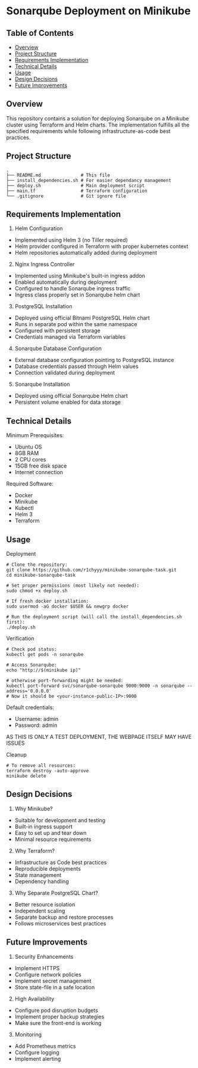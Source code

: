 # Sonarqube Deployment on Minikube

## Table of Contents
- [Overview](#overview)
- [Project Structure](#project-structure)
- [Requirements Implementation](#requirements-implementation)
- [Technical Details](#technical-details)
- [Usage](#usage)
- [Design Decisions](#design-decisions)
- [Future Improvements](#future-improvements)

## Overview

This repository contains a solution for deploying Sonarqube on a Minikube cluster using Terraform and Helm charts. The implementation fulfills all the specified requirements while following infrastructure-as-code best practices.

## Project Structure

```text
.
├── README.md          		# This file
├── install_dependencies.sh	# For easier dependancy management
├── deploy.sh          		# Main deployment script
├── main.tf           		# Terraform configuration
└── .gitignore       		# Git ignore file
```

## Requirements Implementation
1. Helm Configuration

- Implemented using Helm 3 (no Tiller required)
- Helm provider configured in Terraform with proper kubernetes context
- Helm repositories automatically added during deployment

2. Nginx Ingress Controller

- Implemented using Minikube's built-in ingress addon
- Enabled automatically during deployment
- Configured to handle Sonarqube ingress traffic
- Ingress class properly set in Sonarqube helm chart

3. PostgreSQL Installation

- Deployed using official Bitnami PostgreSQL Helm chart
- Runs in separate pod within the same namespace
- Configured with persistent storage
- Credentials managed via Terraform variables

4. Sonarqube Database Configuration

- External database configuration pointing to PostgreSQL instance
- Database credentials passed through Helm values
- Connection validated during deployment

5. Sonarqube Installation

- Deployed using official Sonarqube Helm chart
- Persistent volume enabled for data storage

## Technical Details
Minimum Prerequisites:

- Ubuntu OS
- 8GB RAM
- 2 CPU cores
- 15GB free disk space
- Internet connection

Required Software:

- Docker
- Minikube
- Kubectl
- Helm 3
- Terraform

##  Usage
Deployment

```text
# Clone the repository:
git clone https://github.com/r1chyyy/minikube-sonarqube-task.git
cd minikube-sonarqube-task

# Set proper permissions (most likely not needed):
sudo chmod +x deploy.sh

# If fresh docker installation:
sudo usermod -aG docker $USER && newgrp docker

# Run the deployment script (will call the install_dependencies.sh first):
./deploy.sh
```

Verification

```text
# Check pod status:
kubectl get pods -n sonarqube

# Access Sonarqube:
echo "http://$(minikube ip)"

# otherwise port-forwarding might be needed:
kubectl port-forward svc/sonarqube-sonarqube 9000:9000 -n sonarqube --address='0.0.0.0'
# Now it should be <your-instance-public-IP>:9000
```

Default credentials:

- Username: admin
- Password: admin

AS THIS IS ONLY A TEST DEPLOYMENT, THE WEBPAGE ITSELF MAY HAVE ISSUES

Cleanup

```text
# To remove all resources:
terraform destroy -auto-approve
minikube delete
```

## Design Decisions
1. Why Minikube?

- Suitable for development and testing
- Built-in ingress support
- Easy to set up and tear down
- Minimal resource requirements

2. Why Terraform?

- Infrastructure as Code best practices
- Reproducible deployments
- State management
- Dependency handling

3. Why Separate PostgreSQL Chart?

- Better resource isolation
- Independent scaling
- Separate backup and restore processes
- Follows microservices best practices

## Future Improvements

1. Security Enhancements

- Implement HTTPS
- Configure network policies
- Implement secret management
- Store state-file in a safe location

2. High Availability

- Configure pod disruption budgets
- Implement proper backup strategies
- Make sure the front-end is working

3. Monitoring

- Add Prometheus metrics
- Configure logging
- Implement alerting
